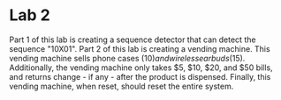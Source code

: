 # Lab 2

Part 1 of this lab is creating a sequence detector that can detect the sequence "10X01". Part 2 of this lab is creating a vending machine. This vending machine sells phone cases ($10) and wireless earbuds ($15). Additionally, the vending machine only takes $5, $10, $20, and $50 bills, and returns change - if any - after the product is dispensed. Finally, this vending machine, when reset, should reset the entire system.
